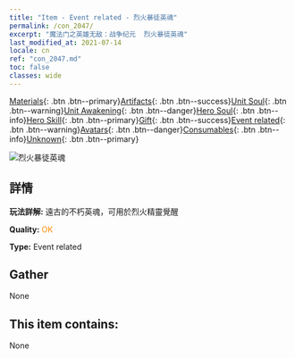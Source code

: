 ```yaml
---
title: "Item - Event related - 烈火暴徒英魂"
permalink: /con_2047/
excerpt: "魔法门之英雄无敌：战争纪元  烈火暴徒英魂"
last_modified_at: 2021-07-14
locale: cn
ref: "con_2047.md"
toc: false
classes: wide
---
```

 [Materials](/ItemsCN/){: .btn .btn--primary}[Artifacts](/ItemsCN/Artifacts/){: .btn .btn--success}[Unit Soul](/ItemsCN/UnitSoul/){: .btn .btn--warning}[Unit Awakening](/ItemsCN/UnitAwakening/){: .btn .btn--danger}[Hero Soul](/ItemsCN/HeroSoul/){: .btn .btn--info}[Hero Skill](/ItemsCN/HeroSkill/){: .btn .btn--primary}[Gift](/ItemsCN/Gift/){: .btn .btn--success}[Event related](/ItemsCN/Events/){: .btn .btn--warning}[Avatars](/ItemsCN/Avatars/){: .btn .btn--danger}[Consumables](/ItemsCN/Consumables/){: .btn .btn--info}[Unknown](/ItemsCN/Unknown/){: .btn .btn--primary}

 ![烈火暴徒英魂](/images/t/juexing_506.png)

## 詳情
 **玩法詳解:** 遠古的不朽英魂，可用於烈火精靈覺醒

 **Quality:** <span style="color: #FF8C00">OK</span>

 **Type:** Event related

## Gather

  None

## This item contains:

  None

